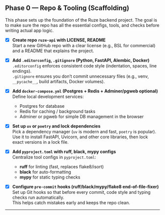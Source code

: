 ## Phase 0 — Repo & Tooling (Scaffolding)

This phase sets up the foundation of the Ruze backend project. The goal is to make sure the repo has all the essential configs, tools, and checks before writing actual app logic.

- [x] **Create repo `ruze-api` with LICENSE, README**  
  Start a new GitHub repo with a clear license (e.g., BSL for commercial) and a README that explains the project.

- [x] **Add `.editorconfig`, `.gitignore` (Python, FastAPI, Alembic, Docker)**  
  `.editorconfig` enforces consistent code style (indentation, spaces, line endings).  
  `.gitignore` ensures you don’t commit unnecessary files (e.g., venv, `__pycache__`, build artifacts, Docker volumes).

- [x] **Add `docker-compose.yml` (Postgres + Redis + Adminer/pgweb optional)**  
  Define local development services:
    - Postgres for database
    - Redis for caching / background tasks
    - Adminer or pgweb for simple DB management in the browser

- [x] **Set up `uv` or `poetry` and lock dependencies**  
  Pick a dependency manager (`uv` is modern and fast, `poetry` is popular).  
  Use it to install FastAPI, Uvicorn, and other core libraries, then lock exact versions in a lock file.

- [x] **Add `pyproject.toml` with ruff, black, mypy configs**  
  Centralize tool configs in `pyproject.toml`:
    - **ruff** for linting (fast, replaces flake8/isort)
    - **black** for auto-formatting
    - **mypy** for static typing checks

- [x] **Configure `pre-commit` hooks (ruff/black/mypy/flake8 end-of-file-fixer)**  
  Set up Git hooks so that before every commit, code style and typing checks run automatically.  
  This helps catch mistakes early and keeps the repo clean.

---
